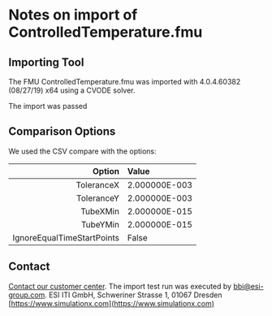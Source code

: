 # Notes on import of ControlledTemperature.fmu

## Importing Tool

The FMU ControlledTemperature.fmu was imported with 4.0.4.60382 (08/27/19) x64 using a CVODE solver.

The import was passed

## Comparison Options

We used the CSV compare with the options:

|Option|Value|
|-----:|:----|
|ToleranceX|2.000000E-003|
|ToleranceY|2.000000E-003|
|TubeXMin|2.000000E-015|
|TubeYMin|2.000000E-015|
|IgnoreEqualTimeStartPoints|False|

## Contact

[Contact our customer center](https://www.simulationx.com/customer-center.html). The import test run was executed by bbi@esi-group.com.
ESI ITI GmbH, Schweriner Strasse 1, 01067 Dresden
[https://www.simulationx.com](https://www.simulationx.com)

